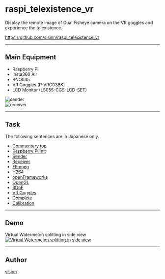 
# raspi_telexistence_vr  

Display the remote image of Dual Fisheye camera on the VR goggles and experience the telexistence.

<https://github.com/sisinn/raspi_telexistence_vr>  

---
## Main Equipment  

* Raspberry Pi  
* Insta360 Air  
* BNO035  
* VR Goggles (P-VRG03BK)  
* LCD Monitor (LS055-CGS-LCD-SET)  

![sender](./img/sender.jpg)  
![receiver](./img/receiver.jpg)  

---
## Task  

The following sentences are in Japanese only.  
* [Commentary top](https://github.com/sisinn/raspi_telexistence_vr/blob/master/doc/top.md)
* [Raspberry Pi Init](https://github.com/sisinn/raspi_telexistence_vr/blob/master/doc/raspberry_init.md)
* [Sender](https://github.com/sisinn/raspi_telexistence_vr/blob/master/doc/sender.md)  
* [Receiver](https://github.com/sisinn/raspi_telexistence_vr/blob/master/doc/receiver.md)  
* [FFmpeg](https://github.com/sisinn/raspi_telexistence_vr/blob/master/doc/ffmpeg.md)  
* [H264](https://github.com/sisinn/raspi_telexistence_vr/blob/master/doc/h264.md)  
* [openFrameworks](https://github.com/sisinn/raspi_telexistence_vr/blob/master/doc/openframeworks.md)  
* [OpenGL](https://github.com/sisinn/raspi_telexistence_vr/blob/master/doc/vr360.md)  
* [3DoF](https://github.com/sisinn/raspi_telexistence_vr/blob/master/doc/3dof.md)  
* [VR Goggles](https://github.com/sisinn/raspi_telexistence_vr/blob/master/doc/goggles.md)  
* [Complete](https://github.com/sisinn/raspi_telexistence_vr/blob/master/doc/complete.md)  
* [Calibration](https://github.com/sisinn/raspi_telexistence_vr/blob/master/doc/calibration.md)  

---
## Demo  

Virtual Watermelon splitting in side view  
[![Virtual Watermelon splitting in side view](http://img.youtube.com/vi/ms5B0luU0no/0.jpg)](http://www.youtube.com/watch?v=ms5B0luU0no)  

---
## Author

[sisinn](https://github.com/sisnn)
